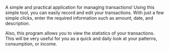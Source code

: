 A simple and practical application for managing transactions! Using this simple tool, you can easily record and edit your transactions. With just a few simple clicks, enter the required information such as amount, date, and description.

Also, this program allows you to view the statistics of your transactions. This will be very useful for you as a quick and daily look at your patterns, consumption, or income.

